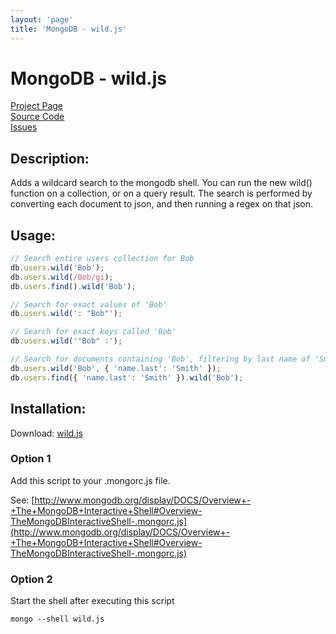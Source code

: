 ```yaml
---
layout: 'page'
title: 'MongoDB - wild.js'
---
```


# MongoDB - wild.js

[Project Page](https://www.skratchdot.com/projects/mongodb-wild/)  
[Source Code](https://github.com/skratchdot/mongodb-wild/)  
[Issues](https://github.com/skratchdot/mongodb-wild/issues/)

## Description:

Adds a wildcard search to the mongodb shell. You can run the new
wild() function on a collection, or on a query result.
The search is performed by converting each document to json,
and then running a regex on that json.

## Usage:

```javascript
// Search entire users collection for Bob
db.users.wild('Bob');
db.users.wild(/Bob/gi);
db.users.find().wild('Bob');

// Search for exact values of 'Bob'
db.users.wild(': "Bob"');

// Search for exact keys called 'Bob'
db.users.wild('"Bob" :');

// Search for documents containing 'Bob', filtering by last name of 'Smith'
db.users.wild('Bob', { 'name.last': 'Smith' });
db.users.find({ 'name.last': 'Smith' }).wild('Bob');
```

## Installation:

Download: [wild.js](https://github.com/skratchdot/mongodb-wild/raw/master/wild.js)

### Option 1

Add this script to your .mongorc.js file.

See: [http://www.mongodb.org/display/DOCS/Overview+-+The+MongoDB+Interactive+Shell#Overview-TheMongoDBInteractiveShell-.mongorc.js](http://www.mongodb.org/display/DOCS/Overview+-+The+MongoDB+Interactive+Shell#Overview-TheMongoDBInteractiveShell-.mongorc.js)

### Option 2

Start the shell after executing this script

    mongo --shell wild.js
